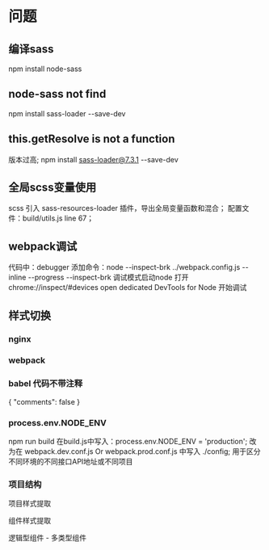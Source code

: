 # 问题

## 编译sass
npm install node-sass

## node-sass not find
npm install sass-loader --save-dev

## this.getResolve is not a function
版本过高;
npm install sass-loader@7.3.1 --save-dev

## 全局scss变量使用
scss 引入 sass-resources-loader 插件，导出全局变量函数和混合；
配置文件：build/utils.js  line 67；

## webpack调试
代码中：debugger
添加命令：node --inspect-brk ../webpack.config.js --inline --progress
--inspect-brk 调试模式启动node
打开chrome://inspect/#devices
open dedicated DevTools for Node
开始调试

## 样式切换

### nginx

### webpack

### babel 代码不带注释
{
    "comments": false
}

### process.env.NODE_ENV
npm run build 在build.js中写入：process.env.NODE_ENV = 'production';
改为在 webpack.dev.conf.js Or webpack.prod.conf.js 中写入 ./config;
用于区分不同环境的不同接口API地址或不同项目


### 项目结构

项目样式提取

组件样式提取

逻辑型组件 - 多类型组件
